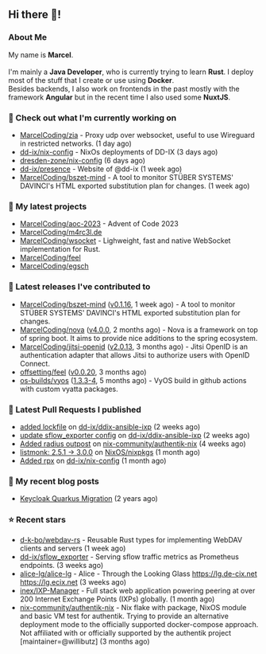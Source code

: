 ## Hi there 👋!




### About Me

My name is **Marcel**.
<br><br>
I'm mainly a **Java Developer**, who is currently trying to learn **Rust**. I deploy most of the stuff that I create or use using **Docker**.
<br>
Besides backends, I also work on frontends in the past mostly with the framework **Angular** but in the recent time I also used some **NuxtJS**. 



### 👷 Check out what I'm currently working on

- [MarcelCoding/zia](https://github.com/MarcelCoding/zia) - Proxy udp over websocket, useful to use Wireguard in restricted networks. (1 day ago)
- [dd-ix/nix-config](https://github.com/dd-ix/nix-config) - NixOs deployments of DD-IX (3 days ago)
- [dresden-zone/nix-config](https://github.com/dresden-zone/nix-config) (6 days ago)
- [dd-ix/presence](https://github.com/dd-ix/presence) - Website of @dd-ix (1 week ago)
- [MarcelCoding/bszet-mind](https://github.com/MarcelCoding/bszet-mind) - A tool to monitor STÜBER SYSTEMS&#39; DAVINCI&#39;s HTML exported substitution plan for changes. (1 week ago)

### 🌱 My latest projects

- [MarcelCoding/aoc-2023](https://github.com/MarcelCoding/aoc-2023) - Advent of Code 2023
- [MarcelCoding/m4rc3l.de](https://github.com/MarcelCoding/m4rc3l.de)
- [MarcelCoding/wsocket](https://github.com/MarcelCoding/wsocket) - Lighweight, fast and native WebSocket implementation for Rust.
- [MarcelCoding/feel](https://github.com/MarcelCoding/feel)
- [MarcelCoding/egsch](https://github.com/MarcelCoding/egsch)

### 🔭 Latest releases I've contributed to

- [MarcelCoding/bszet-mind](https://github.com/MarcelCoding/bszet-mind) ([v0.1.16](https://github.com/MarcelCoding/bszet-mind/releases/tag/v0.1.16), 1 week ago) - A tool to monitor STÜBER SYSTEMS&#39; DAVINCI&#39;s HTML exported substitution plan for changes.
- [MarcelCoding/nova](https://github.com/MarcelCoding/nova) ([v4.0.0](https://github.com/MarcelCoding/nova/releases/tag/v4.0.0), 2 months ago) - Nova is a framework on top of spring boot. It aims to provide nice additions to the spring ecosystem.
- [MarcelCoding/jitsi-openid](https://github.com/MarcelCoding/jitsi-openid) ([v2.0.13](https://github.com/MarcelCoding/jitsi-openid/releases/tag/v2.0.13), 3 months ago) - Jitsi OpenID is an authentication adapter that allows Jitsi to authorize users with OpenID Connect.
- [offsetting/feel](https://github.com/offsetting/feel) ([v0.0.20](https://github.com/offsetting/feel/releases/tag/v0.0.20), 3 months ago)
- [os-builds/vyos](https://github.com/os-builds/vyos) ([1.3.3-4](https://github.com/os-builds/vyos/releases/tag/1.3.3-4), 5 months ago) - VyOS build in github actions with custom vyatta packages.

### 🔨 Latest Pull Requests I published

- [added lockfile](https://github.com/dd-ix/ddix-ansible-ixp/pull/2) on [dd-ix/ddix-ansible-ixp](https://github.com/dd-ix/ddix-ansible-ixp) (2 weeks ago)
- [update sflow_exporter config](https://github.com/dd-ix/ddix-ansible-ixp/pull/1) on [dd-ix/ddix-ansible-ixp](https://github.com/dd-ix/ddix-ansible-ixp) (2 weeks ago)
- [Added radius outpost](https://github.com/nix-community/authentik-nix/pull/17) on [nix-community/authentik-nix](https://github.com/nix-community/authentik-nix) (4 weeks ago)
- [listmonk: 2.5.1 -&gt; 3.0.0](https://github.com/NixOS/nixpkgs/pull/286523) on [NixOS/nixpkgs](https://github.com/NixOS/nixpkgs) (1 month ago)
- [Added rpx](https://github.com/dd-ix/nix-config/pull/64) on [dd-ix/nix-config](https://github.com/dd-ix/nix-config) (1 month ago)

### 📜 My recent blog posts

- [Keycloak Quarkus Migration](https://m4rc3l.de/blog/keycloak-quarkus-migration) (2 years ago)

### ⭐ Recent stars

- [d-k-bo/webdav-rs](https://github.com/d-k-bo/webdav-rs) - Reusable Rust types for implementing WebDAV clients and servers (1 week ago)
- [dd-ix/sflow_exporter](https://github.com/dd-ix/sflow_exporter) - Serving sflow traffic metrics as Prometheus endpoints. (3 weeks ago)
- [alice-lg/alice-lg](https://github.com/alice-lg/alice-lg) - Alice - Through the Looking Glass https://lg.de-cix.net https://lg.ecix.net (3 weeks ago)
- [inex/IXP-Manager](https://github.com/inex/IXP-Manager) - Full stack web application powering peering at over 200 Internet Exchange Points (IXPs) globally. (1 month ago)
- [nix-community/authentik-nix](https://github.com/nix-community/authentik-nix) - Nix flake with package, NixOS module and basic VM test for authentik. Trying to provide an alternative deployment mode to the officially supported docker-compose approach. Not affiliated with or officially supported by the authentik project [maintainer=@willibutz] (3 months ago)
